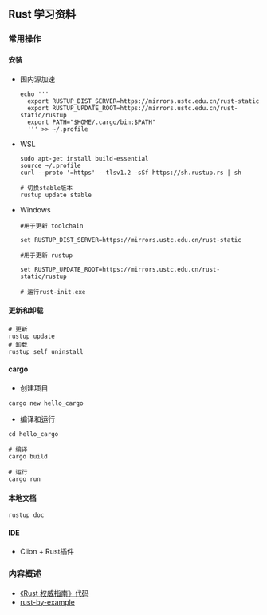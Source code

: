 ## Rust 学习资料

### 常用操作

#### 安装

- 国内源加速

  ```shell
  echo '''
    export RUSTUP_DIST_SERVER=https://mirrors.ustc.edu.cn/rust-static
    export RUSTUP_UPDATE_ROOT=https://mirrors.ustc.edu.cn/rust-static/rustup
    export PATH="$HOME/.cargo/bin:$PATH"
    ''' >> ~/.profile
  ```

- WSL

  ```shell
  sudo apt-get install build-essential
  source ~/.profile
  curl --proto '=https' --tlsv1.2 -sSf https://sh.rustup.rs | sh

  # 切换stable版本
  rustup update stable
  ```
  
+ Windows
  ```shell
  #用于更新 toolchain
  
  set RUSTUP_DIST_SERVER=https://mirrors.ustc.edu.cn/rust-static
  
  #用于更新 rustup
  
  set RUSTUP_UPDATE_ROOT=https://mirrors.ustc.edu.cn/rust-static/rustup
  
  # 运行rust-init.exe
  ```

#### 更新和卸载

```shell
# 更新
rustup update
# 卸载
rustup self uninstall
```

#### cargo

- 创建项目

```shell
cargo new hello_cargo
```

- 编译和运行

```shell
cd hello_cargo

# 编译
cargo build

# 运行
cargo run
```

#### 本地文档

```shell
rustup doc
```

#### IDE

- Clion + Rust插件

### 内容概述

- [《Rust 权威指南》代码](./TheRustProgrammingLanguage)
- [rust-by-example](https://doc.bccnsoft.com/docs/rust-1.36.0-docs-html/rust-by-example/index.html)
